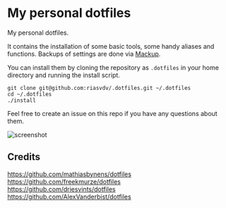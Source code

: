 # My personal dotfiles

My personal dotfiles.

It contains the installation of some basic tools, some handy aliases and functions. Backups of settings are done via [Mackup](https://github.com/lra/mackup).

You can install them by cloning the repository as `.dotfiles` in your home directory and running the install script.

```
git clone git@github.com:riasvdv/.dotfiles.git ~/.dotfiles
cd ~/.dotfiles
./install
```

Feel free to create an issue on this repo if you have any questions about them.

![screenshot](https://user-images.githubusercontent.com/3626559/160554910-35dac350-093a-4219-87c1-1975d20dba7b.png)

## Credits
https://github.com/mathiasbynens/dotfiles
https://github.com/freekmurze/dotfiles
https://github.com/driesvints/dotfiles
https://github.com/AlexVanderbist/dotfiles
